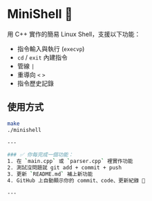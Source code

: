 # MiniShell 🐚

用 C++ 實作的簡易 Linux Shell，支援以下功能：

- 指令輸入與執行 (`execvp`)
- `cd` / `exit` 內建指令
- 管線 `|`
- 重導向 `<` `>`
- 指令歷史記錄

## 使用方式
```bash
make
./minishell

---

### ✅ 你每完成一個功能：
1. 在 `main.cpp` 或 `parser.cpp` 裡實作功能
2. 測試沒問題就 git add + commit + push
3. 更新 `README.md` 補上新功能
4. GitHub 上自動顯示你的 commit、code、更新紀錄 🎯

---